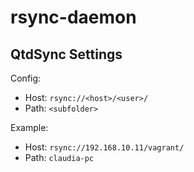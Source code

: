 rsync-daemon
============

QtdSync Settings
----------------

Config:

* Host: `rsync://<host>/<user>/`
* Path: `<subfolder>`

Example:

* Host: `rsync://192.168.10.11/vagrant/`
* Path: `claudia-pc`
